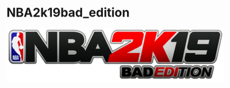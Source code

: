# NBA2k19bad_edition

![alt text](https://github.com/LeanderReascos/NBA2k19bad_edition/blob/master/libs/Web/NBA_2K19_Logo.png)

